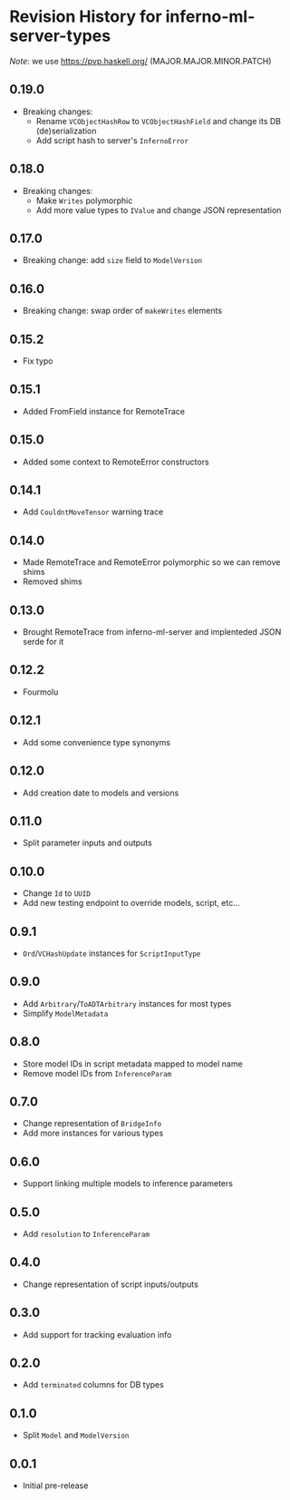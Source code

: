 # Revision History for inferno-ml-server-types
*Note*: we use https://pvp.haskell.org/ (MAJOR.MAJOR.MINOR.PATCH)

## 0.19.0
* Breaking changes:
  - Rename `VCObjectHashRow` to `VCObjectHashField` and change its DB (de)serialization
  - Add script hash to server's `InfernoError`

## 0.18.0
* Breaking changes:
  - Make `Writes` polymorphic
  - Add more value types to `IValue` and change JSON representation

## 0.17.0
* Breaking change: add `size` field to `ModelVersion`

## 0.16.0
* Breaking change: swap order of `makeWrites` elements

## 0.15.2
* Fix typo

## 0.15.1
* Added FromField instance for RemoteTrace

## 0.15.0
* Added some context to RemoteError constructors

## 0.14.1
* Add `CouldntMoveTensor` warning trace

## 0.14.0
* Made RemoteTrace and RemoteError polymorphic so we can remove shims
* Removed shims

## 0.13.0
* Brought RemoteTrace from inferno-ml-server and implenteded JSON serde for it

## 0.12.2
* Fourmolu

## 0.12.1
* Add some convenience type synonyms

## 0.12.0
* Add creation date to models and versions

## 0.11.0
* Split parameter inputs and outputs

## 0.10.0
* Change `Id` to `UUID`
* Add new testing endpoint to override models, script, etc...

## 0.9.1
* `Ord`/`VCHashUpdate` instances for `ScriptInputType`

## 0.9.0
* Add `Arbitrary`/`ToADTArbitrary` instances for most types
* Simplify `ModelMetadata`

## 0.8.0
* Store model IDs in script metadata mapped to model name 
* Remove model IDs from `InferenceParam`

## 0.7.0
* Change representation of `BridgeInfo`
* Add more instances for various types

## 0.6.0
* Support linking multiple models to inference parameters

## 0.5.0
* Add `resolution` to `InferenceParam`

## 0.4.0
* Change representation of script inputs/outputs

## 0.3.0
* Add support for tracking evaluation info

## 0.2.0
* Add `terminated` columns for DB types

## 0.1.0
* Split `Model` and `ModelVersion`

## 0.0.1
* Initial pre-release
